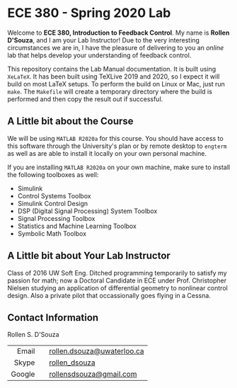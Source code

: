 # ECE 380 - Spring 2020 Lab
Welcome to **ECE 380, Introduction to Feedback Control**. My name is
**Rollen D'Souza**, and I am your Lab Instructor! Due to the very
interesting circumstances we are in, I have the pleasure of
delivering to you an _online_ lab that helps develop your
understanding of feedback control.

This repository contains the Lab Manual documentation. It is built
using `XeLaTeX`. It has been built using TeXLive 2019 and 2020, so
I expect it will build on most LaTeX setups. To perform the build
on Linux or Mac, just run `make`. The `Makefile` will create a
temporary directory where the build is performed and then copy the
result out if successful.

## A Little bit about the Course
We will be using `MATLAB R2020a` for this course. You should
have access to this software through the University's plan
or by remote desktop to `engterm` as well as are able to install it
locally on your own personal machine.

If you are installing `MATLAB R2020a` on your own machine, make
sure to install the following toolboxes as well:

 - Simulink
 - Control Systems Toolbox
 - Simulink Control Design
 - DSP (Digital Signal Processing) System Toolbox
 - Signal Processing Toolbox
 - Statistics and Machine Learning Toolbox
 - Symbolic Math Toolbox

## A Little bit about Your Lab Instructor
Class of 2016 UW Soft Eng. Ditched programming temporarily to satisfy
my passion for math; now a Doctoral Candidate in ECE under
Prof. Christopher Nielsen studying an application of differential
geometry to nonlinear control design. Also a private pilot that
occassionally goes flying in a Cessna.

## Contact Information
Rollen S. D'Souza

|     |   |     |
|----:|---|:----|
|Email|   |[rollen.dsouza@uwaterloo.ca](mailto:rollen.dsouza@uwaterloo.ca)|
|Skype|   |[rollen_dsouza](https://join.skype.com/invite/ApbfLHNpM70Z)    |
|Google|   |[rollensdsouza@gmail.com](mailto:rollensdsouza@gmail.com)|
